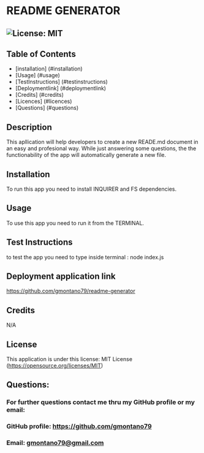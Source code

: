 
# README GENERATOR

## ![License: MIT](https://img.shields.io/badge/License-MIT-yellow.svg)


## Table of Contents

* [installation] (#installation)
* [Usage] (#usage)
* [TestInstructions] (#testinstructions)
* [Deploymentlink] (#deploymentlink)
* [Credits] (#credits)
* [Licences] (#licences)
* [Questions] (#questions)


## Description

This apllication will help developers to create a new READE.md document in an easy and profesional way. While just answering some questions, the the functionability of the app will automatically generate a new file.


## Installation

To run this app you need to install INQUIRER and FS dependencies.


## Usage

To use this app you need to run it from the TERMINAL.


## Test Instructions

to test the app you need to type inside terminal :  node index.js
 

## Deployment application link

https://github.com/gmontano79/readme-generator


## Credits

N/A


## License

This application is under this license: MIT License (https://opensource.org/licenses/MIT)


## Questions:

### For further questions contact me thru my GitHub profile or my email:
### GitHub profile: https://github.com/gmontano79
### Email: gmontano79@gmail.com


  